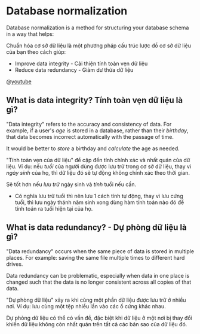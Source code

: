 # Database normalization

Database normalization is a method for structuring your database schema in a way that helps:

Chuẩn hóa cơ sở dữ liệu là một phương pháp cấu trúc lược đồ cơ sở dữ liệu của bạn theo cách giúp:

* Improve data integrity - Cải thiện tính toàn vẹn dữ liệu
* Reduce data redundancy - Giảm dư thừa dữ liệu

@[youtube](https://www.youtube.com/watch?v=Tkekmm1XEMQ)

## What is data integrity? Tính toàn vẹn dữ liệu là gì?

"Data integrity" refers to the accuracy and consistency of data. For example, if a user's *age* is stored in a database, rather than their *birthday*, that data becomes incorrect automatically with the passage of time.

It would be better to *store* a birthday and *calculate* the age as needed.

"Tính toàn vẹn của dữ liệu" đề cập đến tính chính xác và nhất quán của dữ liệu. Ví dụ: nếu *tuổi* của người dùng được lưu trữ trong cơ sở dữ liệu, thay vì *ngày sinh* của họ, thì dữ liệu đó sẽ tự động không chính xác theo thời gian.

Sẽ tốt hơn nếu *lưu trữ* ngày sinh và *tính* tuổi nếu cần.

- Có nghĩa lưu trữ tuổi thì nên lưu 1 cách tính tự động, thay vì lưu cứng tuổi, thì lưu ngày thánh năm sinh xong dùng hàm tính toán nào đó để tính toán ra tuổi hiện tại của họ.

## What is data redundancy? - Dự phòng dữ liệu là gì?

"Data redundancy" occurs when the same piece of data is stored in multiple places. For example: saving the same file multiple times to different hard drives.

Data redundancy can be problematic, especially when data in one place is changed such that the data is no longer consistent across all copies of that data.

"Dự phòng dữ liệu" xảy ra khi cùng một phần dữ liệu được lưu trữ ở nhiều nơi. Ví dụ: lưu cùng một tệp nhiều lần vào các ổ cứng khác nhau.

Dự phòng dữ liệu có thể có vấn đề, đặc biệt khi dữ liệu ở một nơi bị thay đổi khiến dữ liệu không còn nhất quán trên tất cả các bản sao của dữ liệu đó.


